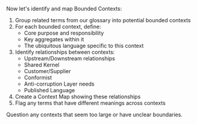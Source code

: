Now let's identify and map Bounded Contexts:

1. Group related terms from our glossary into potential bounded contexts
2. For each bounded context, define:
   - Core purpose and responsibility
   - Key aggregates within it
   - The ubiquitous language specific to this context
3. Identify relationships between contexts:
   - Upstream/Downstream relationships
   - Shared Kernel
   - Customer/Supplier
   - Conformist
   - Anti-corruption Layer needs
   - Published Language
4. Create a Context Map showing these relationships
5. Flag any terms that have different meanings across contexts

Question any contexts that seem too large or have unclear boundaries.